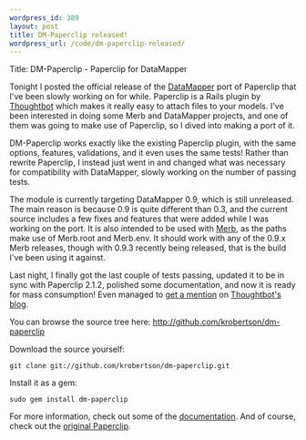 ```yaml
--- 
wordpress_id: 389
layout: post
title: DM-Paperclip released!
wordpress_url: /code/dm-paperclip-released/
---
```


Title: DM-Paperclip - Paperclip for DataMapper

<p>Tonight I posted the official release of the <a href="http://datamapper.org/">DataMapper</a> port of Paperclip that I've been slowly working on for while.  Paperclip is a Rails plugin by <a href="http://thoughtbot.com">Thoughtbot</a> which makes it really easy to attach files to your models.  I've been interested in doing some Merb and DataMapper projects, and one of them was going to make use of Paperclip, so I dived into making a port of it.</p>

<p>DM-Paperclip works exactly like the existing Paperclip plugin, with the same options, features, validations, and it even uses the same tests!  Rather than rewrite Paperclip, I instead just went in and changed what was necessary for compatibility with DataMapper, slowly working on the number of passing tests.</p>

<p>The module is currently targeting DataMapper 0.9, which is still unreleased.  The main reason is because 0.9 is quite different than 0.3, and the current source includes a few fixes and features that were added while I was working on the port.  It is also intended to be used with <a href="http://merbivore.com/">Merb</a>, as the paths make use of Merb.root and Merb.env.  It should work with any of the 0.9.x Merb releases, though with 0.9.3 recently being released, that is the build I've been using it against.</p>

<p>Last night, I finally got the last couple of tests passing, updated it to be in sync with Paperclip 2.1.2, polished some documentation, and now it is ready for mass consumption!  Even managed to <a href="http://giantrobots.thoughtbot.com/2008/5/15/paperclip-tips-and-updates">get a mention</a> on <a href="http://giantrobots.thoughtbot.com/">Thoughtbot's blog</a>.</p>

<p>You can browse the source tree here:  <a href="http://github.com/krobertson/dm-paperclip">http://github.com/krobertson/dm-paperclip</a></p>

<p>Download the source yourself:</p>

<pre><code>git clone git://github.com/krobertson/dm-paperclip.git</code></pre>

<p>Install it as a gem:</p>

<pre><code>sudo gem install dm-paperclip</code></pre>

<p>For more information, check out some of the <a href="http://invalidlogic.com/dm-paperclip/">documentation</a>.  And of course, check out the <a href="http://www.thoughtbot.com/projects/paperclip">original Paperclip</a>.</p>
         
